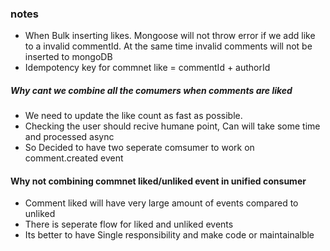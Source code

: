 ### notes

-  When Bulk inserting likes. Mongoose will not throw error if we add like to a invalid commentId.
   At the same time invalid comments will not be inserted to mongoDB
-  Idempotency key for commnet like = commentId + authorId

##### Why cant we combine all the comumers when comments are liked

-  We need to update the like count as fast as possible.
-  Checking the user should recive humane point, Can will take some time and processed async
-  So Decided to have two seperate comsumer to work on comment.created event

#### Why not combining commnet liked/unliked event in unified consumer

-  Comment liked will have very large amount of events compared to unliked
-  There is seperate flow for liked and unliked events
-  Its better to have Single responsibility and make code or maintainalble
